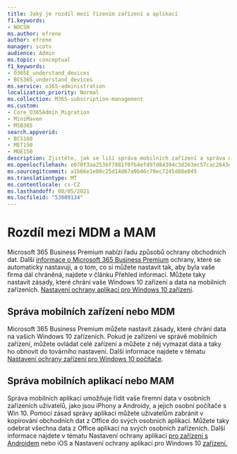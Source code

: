 ```yaml
---
title: Jaký je rozdíl mezi řízením zařízení a aplikací
f1.keywords:
- NOCSH
ms.author: efrene
author: efrene
manager: scotv
audience: Admin
ms.topic: conceptual
f1_keywords:
- O365E_understand_devices
- BCS365_understand_devices
ms.service: o365-administration
localization_priority: Normal
ms.collection: M365-subscription-management
ms.custom:
- Core_O365Admin_Migration
- MiniMaven
- MSB365
search.appverid:
- BCS160
- MET150
- MOE150
description: Zjistěte, jak se liší správa mobilních zařízení a správa mobilních aplikací nebo MDM a MAM.
ms.openlocfilehash: e070f3aa253bf7881f0fb4efd97d84394c3d263ec57cac2643e08c668b8e4257
ms.sourcegitcommit: a1b66e1e80c25d14d67a9b46c79ec7245d88e045
ms.translationtype: MT
ms.contentlocale: cs-CZ
ms.lasthandoff: 08/05/2021
ms.locfileid: "53809134"
---
```

# <a name="difference-between-mdm-and-mam"></a>Rozdíl mezi MDM a MAM

Microsoft 365 Business Premium nabízí řadu způsobů ochrany obchodních dat. Další [informace o Microsoft 365 Business Premium](../microsoft-365-business-overview.md) ochrany, které se automaticky nastavují, a o tom, co si můžete nastavit tak, aby byla vaše firma dál chráněná, najdete v článku Přehled informací. Můžete taky nastavit zásady, které chrání vaše Windows 10 zařízení a data na mobilních zařízeních.
[Nastavení ochrany aplikací pro Windows 10 zařízení](../protection-settings-for-windows-10-devices.md).

## <a name="mobile-device-management-or-mdm"></a>Správa mobilních zařízení nebo MDM

Microsoft 365 Business Premium můžete nastavit zásady, které chrání data na vašich Windows 10 zařízeních. Pokud je zařízení ve správě mobilních zařízení, můžete ovládat celé zařízení a můžete z něj vymazat data a taky ho obnovit do továrního nastavení. Další informace najdete v tématu [Nastavení ochrany zařízení pro Windows 10 počítače](../protection-settings-for-windows-10-pcs.md).

## <a name="mobile-application-management-or-mam"></a>Správa mobilních aplikací nebo MAM

Správa mobilních aplikací umožňuje řídit vaše firemní data v osobních zařízeních uživatelů, jako jsou iPhony a Androidy, a jejich osobní počítače s Win 10. Pomocí zásad správy aplikací můžete uživatelům zabránit v kopírování obchodních dat z Office do svých osobních aplikací. Můžete taky odebrat všechna data z Office aplikací na svých osobních zařízeních. Další informace najdete v tématu Nastavení ochrany aplikací [pro zařízení s Androidem](../app-protection-settings-for-android-and-ios.md) nebo iOS a Nastavení ochrany aplikací pro Windows 10 [zařízení.](../protection-settings-for-windows-10-devices.md)
